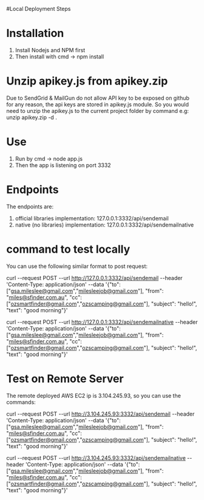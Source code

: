 #Local Deployment Steps

# Installation
1. Install Nodejs and NPM first
2. Then install with cmd -> npm install


# Unzip apikey.js from apikey.zip
Due to SendGrid & MailGun do not allow API key to be exposed on github for any reason,
the api keys are stored in apikey.js module. So you would need to unzip the apikey.js
to the current project folder by command e.g: unzip apikey.zip -d . 

# Use
1. Run by cmd -> node app.js
2. Then the app is listening on port 3332

# Endpoints
The endpoints are:
1. official libraries implementation: 127.0.0.1:3332/api/sendemail
2. native (no libraries) implementation: 127.0.0.1:3332/api/sendemailnative

# command to test locally
You can use the following similar format to post request:

curl --request POST --url http://127.0.0.1:3332/api/sendemail --header 'Content-Type: application/json' --data '{"to": ["gsa.mileslee@gmail.com","milesleejob@gmail.com"], "from": "miles@sfinder.com.au", "cc": ["ozsmartfinder@gmail.com","ozscamping@gmail.com"], "subject": "hello!", "text": "good morning"}'

curl --request POST --url http://127.0.0.1:3332/api/sendemailnative --header 'Content-Type: application/json' --data '{"to": ["gsa.mileslee@gmail.com","milesleejob@gmail.com"], "from": "miles@sfinder.com.au", "cc": ["ozsmartfinder@gmail.com","ozscamping@gmail.com"], "subject": "hello!", "text": "good morning"}'

# Test on Remote Server
The remote deployed AWS EC2 ip is 3.104.245.93, so you can use the commands:

curl --request POST --url http://3.104.245.93:3332/api/sendemail --header 'Content-Type: application/json' --data '{"to": ["gsa.mileslee@gmail.com","milesleejob@gmail.com"], "from": "miles@sfinder.com.au", "cc": ["ozsmartfinder@gmail.com","ozscamping@gmail.com"], "subject": "hello!", "text": "good morning"}'

curl --request POST --url http://3.104.245.93:3332/api/sendemailnative --header 'Content-Type: application/json' --data '{"to": ["gsa.mileslee@gmail.com","milesleejob@gmail.com"], "from": "miles@sfinder.com.au", "cc": ["ozsmartfinder@gmail.com","ozscamping@gmail.com"], "subject": "hello!", "text": "good morning"}'

